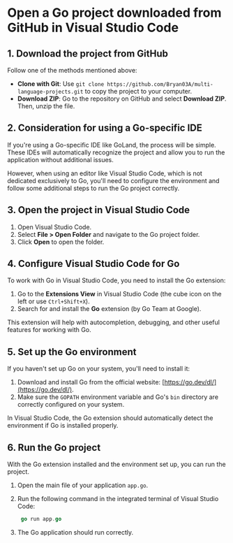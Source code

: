 # Open a Go project downloaded from GitHub in Visual Studio Code

## 1. Download the project from GitHub
Follow one of the methods mentioned above:
- **Clone with Git**: Use `git clone https://github.com/Bryan03A/multi-language-projects.git` to copy the project to your computer.
- **Download ZIP**: Go to the repository on GitHub and select **Download ZIP**. Then, unzip the file.

## 2. Consideration for using a Go-specific IDE
If you're using a Go-specific IDE like GoLand, the process will be simple. These IDEs will automatically recognize the project and allow you to run the application without additional issues.

However, when using an editor like Visual Studio Code, which is not dedicated exclusively to Go, you'll need to configure the environment and follow some additional steps to run the Go project correctly.

## 3. Open the project in Visual Studio Code
1. Open Visual Studio Code.
2. Select **File > Open Folder** and navigate to the Go project folder.
3. Click **Open** to open the folder.

## 4. Configure Visual Studio Code for Go
To work with Go in Visual Studio Code, you need to install the Go extension:

1. Go to the **Extensions View** in Visual Studio Code (the cube icon on the left or use `Ctrl+Shift+X`).
2. Search for and install the **Go** extension (by Go Team at Google).

This extension will help with autocompletion, debugging, and other useful features for working with Go.

## 5. Set up the Go environment
If you haven't set up Go on your system, you'll need to install it:

1. Download and install Go from the official website: [https://go.dev/dl/](https://go.dev/dl/).
2. Make sure the `GOPATH` environment variable and Go's `bin` directory are correctly configured on your system.

In Visual Studio Code, the Go extension should automatically detect the environment if Go is installed properly.

## 6. Run the Go project
With the Go extension installed and the environment set up, you can run the project.

1. Open the main file of your application `app.go`.
2. Run the following command in the integrated terminal of Visual Studio Code:

   ```go
    go run app.go
    ```

3. The Go application should run correctly.